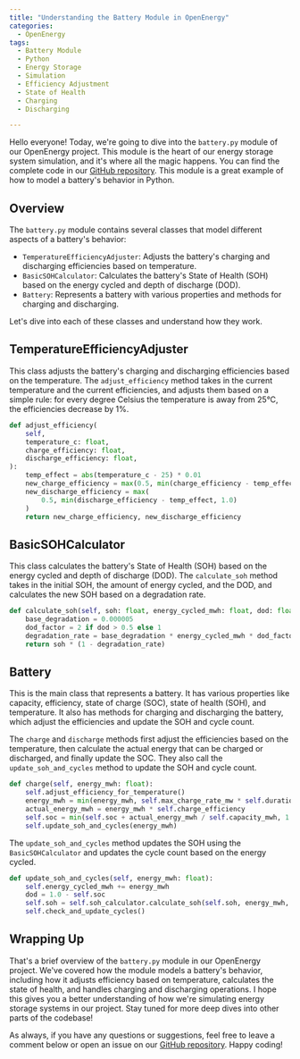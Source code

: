 ```yaml
---
title: "Understanding the Battery Module in OpenEnergy"
categories:
  - OpenEnergy
tags:
  - Battery Module
  - Python
  - Energy Storage
  - Simulation
  - Efficiency Adjustment
  - State of Health
  - Charging
  - Discharging

---
```


Hello everyone! Today, we're going to dive into the `battery.py` module of our OpenEnergy project. This module is the heart of our energy storage system simulation, and it's where all the magic happens. You can find the complete code in our [GitHub repository](https://github.com/koulakhilesh/OpenEnergy/). This module is a great example of how to model a battery's behavior in Python.

## Overview

The `battery.py` module contains several classes that model different aspects of a battery's behavior:

- `TemperatureEfficiencyAdjuster`: Adjusts the battery's charging and discharging efficiencies based on temperature.
- `BasicSOHCalculator`: Calculates the battery's State of Health (SOH) based on the energy cycled and depth of discharge (DOD).
- `Battery`: Represents a battery with various properties and methods for charging and discharging.

Let's dive into each of these classes and understand how they work.

## TemperatureEfficiencyAdjuster

This class adjusts the battery's charging and discharging efficiencies based on the temperature. The `adjust_efficiency` method takes in the current temperature and the current efficiencies, and adjusts them based on a simple rule: for every degree Celsius the temperature is away from 25°C, the efficiencies decrease by 1%.

```python
def adjust_efficiency(
    self,
    temperature_c: float,
    charge_efficiency: float,
    discharge_efficiency: float,
):
    temp_effect = abs(temperature_c - 25) * 0.01
    new_charge_efficiency = max(0.5, min(charge_efficiency - temp_effect, 1.0))
    new_discharge_efficiency = max(
        0.5, min(discharge_efficiency - temp_effect, 1.0)
    )
    return new_charge_efficiency, new_discharge_efficiency
```

## BasicSOHCalculator

This class calculates the battery's State of Health (SOH) based on the energy cycled and depth of discharge (DOD). The `calculate_soh` method takes in the initial SOH, the amount of energy cycled, and the DOD, and calculates the new SOH based on a degradation rate.

```python
def calculate_soh(self, soh: float, energy_cycled_mwh: float, dod: float):
    base_degradation = 0.000005
    dod_factor = 2 if dod > 0.5 else 1
    degradation_rate = base_degradation * energy_cycled_mwh * dod_factor
    return soh * (1 - degradation_rate)
```

## Battery

This is the main class that represents a battery. It has various properties like capacity, efficiency, state of charge (SOC), state of health (SOH), and temperature. It also has methods for charging and discharging the battery, which adjust the efficiencies and update the SOH and cycle count.

The `charge` and `discharge` methods first adjust the efficiencies based on the temperature, then calculate the actual energy that can be charged or discharged, and finally update the SOC. They also call the `update_soh_and_cycles` method to update the SOH and cycle count.

```python
def charge(self, energy_mwh: float):
    self.adjust_efficiency_for_temperature()
    energy_mwh = min(energy_mwh, self.max_charge_rate_mw * self.duration_hours)
    actual_energy_mwh = energy_mwh * self.charge_efficiency
    self.soc = min(self.soc + actual_energy_mwh / self.capacity_mwh, 1.0)
    self.update_soh_and_cycles(energy_mwh)
```

The `update_soh_and_cycles` method updates the SOH using the `BasicSOHCalculator` and updates the cycle count based on the energy cycled.

```python
def update_soh_and_cycles(self, energy_mwh: float):
    self.energy_cycled_mwh += energy_mwh
    dod = 1.0 - self.soc
    self.soh = self.soh_calculator.calculate_soh(self.soh, energy_mwh, dod)
    self.check_and_update_cycles()
```


## Wrapping Up

That's a brief overview of the `battery.py` module in our OpenEnergy project. We've covered how the module models a battery's behavior, including how it adjusts efficiency based on temperature, calculates the state of health, and handles charging and discharging operations. I hope this gives you a better understanding of how we're simulating energy storage systems in our project. Stay tuned for more deep dives into other parts of the codebase!

As always, if you have any questions or suggestions, feel free to leave a comment below or open an issue on our [GitHub repository](https://github.com/koulakhilesh/OpenEnergy/). Happy coding!